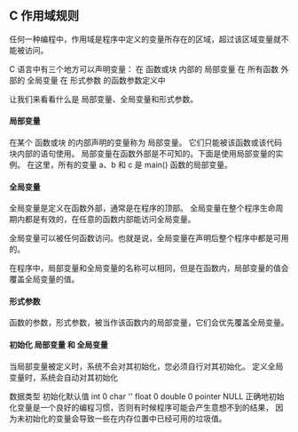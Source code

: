 

## C 作用域规则
任何一种编程中，作用域是程序中定义的变量所存在的区域，超过该区域变量就不能被访问。


C 语言中有三个地方可以声明变量：
在 函数或块 内部的 局部变量
在 所有函数 外部的 全局变量
在 形式参数 的函数参数定义中

让我们来看看什么是 局部变量、全局变量和形式参数。


#### 局部变量
在某个 函数或块 的内部声明的变量称为 局部变量。
它们只能被该函数或该代码块内部的语句使用。
局部变量在函数外部是不可知的。下面是使用局部变量的实例。
在这里，所有的变量 a、b 和 c 是 main() 函数的局部变量。

#### 全局变量
全局变量是定义在函数外部，通常是在程序的顶部。
全局变量在整个程序生命周期内都是有效的，在任意的函数内部能访问全局变量。

全局变量可以被任何函数访问。也就是说，全局变量在声明后整个程序中都是可用的。

在程序中，局部变量和全局变量的名称可以相同，但是在函数内，局部变量的值会覆盖全局变量的值。


#### 形式参数
函数的参数，形式参数，被当作该函数内的局部变量，它们会优先覆盖全局变量。

#### 初始化 局部变量 和 全局变量
当局部变量被定义时，系统不会对其初始化，您必须自行对其初始化。
定义全局变量时，系统会自动对其初始化


数据类型	初始化默认值
int        0
char	   ''
float	   0
double	   0
pointer	   NULL
正确地初始化变量是一个良好的编程习惯，否则有时候程序可能会产生意想不到的结果，
因为未初始化的变量会导致一些在内存位置中已经可用的垃圾值。






